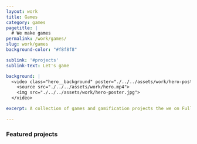 ```yaml
---
layout: work
title: Games
category: games
pagetitle: |
  # We make games
permalink: /work/games/
slug: work/games
background-color: "#f8f8f8"

sublink: '#projects'
sublink-text: Let's game

background: |
  <video class="hero__background" poster="./../../assets/work/hero-poster.jpg" loop autoplay muted playsinline>
    <source src="./../../assets/work/hero.mp4">
    <img src="./../../assets/work/hero-poster.jpg">
  </video>

excerpt: A collection of games and gamification projects the we on Fully are extra proud of

---
```


### Featured projects

